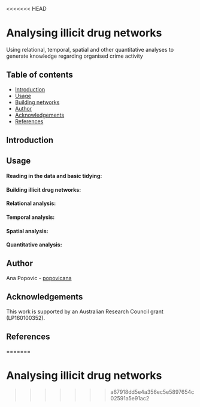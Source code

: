<<<<<<< HEAD

# Analysing illicit drug networks

Using relational, temporal, spatial and other quantitative analyses to
generate knowledge regarding organised crime activity

## Table of contents

  - [Introduction](https://github.com/PopovicAna/Analysing-illicit-drug-networks#Introduction)
  - [Usage](https://github.com/PopovicAna/Analysing-illicit-drug-networks#Usage)
  - [Building
    networks](https://github.com/PopovicAna/Analysing-illicit-drug-networks####Building%20illicit%20drug%20networks)
  - [Author](https://github.com/PopovicAna/Analysing-illicit-drug-networks#Author)
  - [Acknowledgements](https://github.com/PopovicAna/Analysing-illicit-drug-networks#Acknowledgements)
  - [References](https://github.com/PopovicAna/Analysing-illicit-drug-networks#References)

## Introduction

## Usage

#### **Reading in the data and basic tidying:**

#### **Building illicit drug networks:**

#### **Relational analysis:**

#### **Temporal analysis:**

#### **Spatial analysis:**

#### **Quantitative analysis:**

## Author

Ana Popovic - [popovicana](https://github.com/PopovicAna)

## Acknowledgements

This work is supported by an Australian Research Council grant
(LP160100352).

## References
=======
# Analysing illicit drug networks
>>>>>>> a67918dd5e4a356ec5e5897654c02591a5e91ac2

